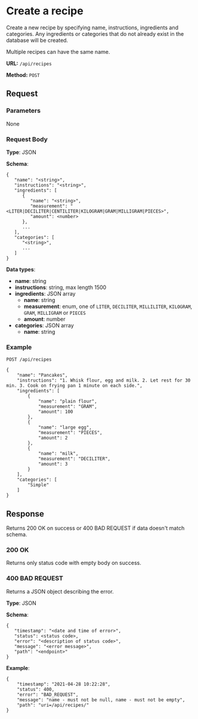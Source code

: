 # Create a recipe

Create a new recipe by specifying name, instructions, ingredients and categories. Any ingredients or categories that do not already exist in the database will be created.

Multiple recipes can have the same name.

__URL:__ `/api/recipes`

__Method:__ `POST`

## Request

### Parameters

None

### Request Body

__Type__: JSON

__Schema__:
```
{
   "name": "<string>",
   "instructions": "<string>",
   "ingredients": [
      {
         "name": "<string>",
         "measurement": "<LITER|DECILITER|CENTILITER|KILOGRAM|GRAM|MILLIGRAM|PIECES>",
         "amount": <number>
      },
      ...
   ],
   "categories": [
      "<string>",
      ...
   ]
}
```

__Data types__:
- __name__: string
- __instructions__: string, max length 1500
- __ingredients__: JSON array
   + __name__: string
   + __measurement__: enum, one of `LITER`, `DECILITER`, `MILLILITER`, `KILOGRAM`, `GRAM`, `MILLIGRAM` or `PIECES`
   + __amount__: number
- __categories__: JSON array
   + __name__: string 

### Example

`POST /api/recipes`

```
{
    "name": "Pancakes",
    "instructions": "1. Whisk flour, egg and milk. 2. Let rest for 30 min. 3. Cook on frying pan 1 minute on each side.",
    "ingredients": [
        {
            "name": "plain flour",
            "measurement": "GRAM",
            "amount": 100
        },
        {
            "name": "large egg",
            "measurement": "PIECES",
            "amount": 2
        },
        {
            "name": "milk",
            "measurement": "DECILITER",
            "amount": 3
        }
    ],
    "categories": [
        "Simple"
    ]
}
```

## Response

Returns 200 OK on success or 400 BAD REQUEST if data doesn't match schema.

### 200 OK

Returns only status code with empty body on success. 

### 400 BAD REQUEST

Returns a JSON object describing the error.

__Type__: JSON

__Schema__:
```
{
   "timestamp": "<date and time of error>",
   "status": <status code>,
   "error": "<description of status code>",
   "message": "<error message>",
   "path": "<endpoint>"
}
```

__Example__:
```
{
    "timestamp": "2021-04-28 10:22:28",
    "status": 400,
    "error": "BAD_REQUEST",
    "message": "name - must not be null, name - must not be empty",
    "path": "uri=/api/recipes/"
}
```
